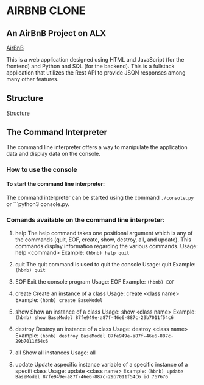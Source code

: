 # AIRBNB CLONE

## An AirBnB Project on ALX

[AirBnB](https://github.com/Dennis7456/AirBnB_clone/blob/main/65f4a1dd9c51265f49d0.png)

This is a web application designed using HTML and JavaScript (for the frontend) and Python and SQL (for the backend).
This is a fullstack application that utilizes the Rest API to provide JSON responses among many other features.

## Structure

[Structure](https://github.com/Dennis7456/AirBnB_clone/blob/main/815046647d23428a14ca.png)

## The Command Interpreter
The command line interpreter offers a way to manipulate the application data and display data on the console.

### How to use the console

#### To start the command line interpreter:
The command interpreter can be started using the command ```./console.py ``` or ```python3 console.py.
### Comands available on the command line interpreter:
1. help
The help command takes one positional argument which is any of the commands (quit, EOF, create, show, destroy, all, and update). This commands display information regarding the various commands.
Usage: help \<command>
Example: ```(hbnb) help quit```

2. quit
The quit command is used to quit the console
Usage: quit
Example: ```(hbnb) quit```

3. EOF
Exit the console program
Usage: EOF
Example: ```(hbnb) EOF```

4. create
Create an instance of a class
Usage: create \<class name>
Example: ```(hbnb) create BaseModel ```

5. show
Show an instance of a class
Usage: show \<class name> <instance id>
Example: ```(hbnb) show BaseModel 87fe949e-a87f-46e6-887c-29b7011f54c6```

6. destroy
Destroy an instance of a class
Usage: destroy \<class name> <instance id>
Example: ```(hbnb) destroy BaseModel 87fe949e-a87f-46e6-887c-29b7011f54c6```

7. all
Show all instances
Usage: all

8. update
Update aspecific instance variable of a specific instance of a specifi class
Usage: update \<class name> <instance id> <varriable name> <varriable value>
Example: ```(hbnb) update BaseModel 87fe949e-a87f-46e6-887c-29b7011f54c6 id 767676```
